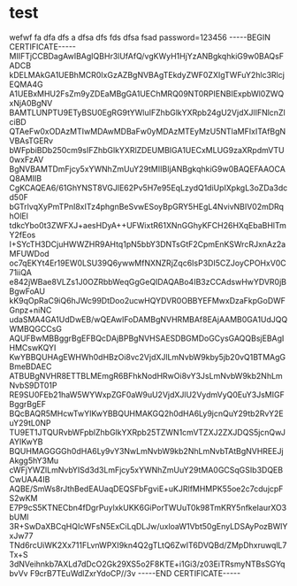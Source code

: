 # test
wefwf
fa
dfa
dfs
a
dfsa
dfs
fds
dfsa
fsad
password=123456
-----BEGIN CERTIFICATE-----
MIIFTjCCBDagAwIBAgIQBHr3lUfAfQ/vgKWyH1HjYzANBgkqhkiG9w0BAQsFADCB
kDELMAkGA1UEBhMCR0IxGzAZBgNVBAgTEkdyZWF0ZXIgTWFuY2hlc3RlcjEQMA4G
A1UEBxMHU2FsZm9yZDEaMBgGA1UEChMRQ09NT0RPIENBIExpbWl0ZWQxNjA0BgNV
BAMTLUNPTU9ETyBSU0EgRG9tYWluIFZhbGlkYXRpb24gU2VjdXJlIFNlcnZlciBD
QTAeFw0xODAzMTIwMDAwMDBaFw0yMDAzMTEyMzU5NTlaMFIxITAfBgNVBAsTGERv
bWFpbiBDb250cm9sIFZhbGlkYXRlZDEUMBIGA1UECxMLUG9zaXRpdmVTU0wxFzAV
BgNVBAMTDmFjcy5xYWNhZmUuY29tMIIBIjANBgkqhkiG9w0BAQEFAAOCAQ8AMIIB
CgKCAQEA6/61GhYNST8VGJlE62Pv5H7e95EqLzydQ1diUpIXpkgL3oZDa3dcd50F
bGTrlvqXyPmTPnI8xITz4phgnBeSvwESoyBpGRY5HEgL4NvivNBIV02mDRqhOlEl
tdkcYbo0t3ZWFXJ+aesHDyA++UFWixtR61XNnGGhyKFCH26HXqEbaBHlTmY2fEos
I+SYcTH3DCjuHWWZHR9AHtq1pN5bbY3DNTsGtF2CpmEnKSWrcRJxnAz2aMFUWDod
oc7qEKYt4Er19EW0LSU39Q6ywwMfNXNZRjZqc6IsP3DI5CZJoyCPOHxV0C71iiQA
e842jWBae8VLZs1J0OZRbbWeqGgGeQIDAQABo4IB3zCCAdswHwYDVR0jBBgwFoAU
kK9qOpRaC9iQ6hJWc99DtDoo2ucwHQYDVR0OBBYEFMwxDzaFkpGoDWFGnpz+niNC
udaSMA4GA1UdDwEB/wQEAwIFoDAMBgNVHRMBAf8EAjAAMB0GA1UdJQQWMBQGCCsG
AQUFBwMBBggrBgEFBQcDAjBPBgNVHSAESDBGMDoGCysGAQQBsjEBAgIHMCswKQYI
KwYBBQUHAgEWHWh0dHBzOi8vc2VjdXJlLmNvbW9kby5jb20vQ1BTMAgGBmeBDAEC
ATBUBgNVHR8ETTBLMEmgR6BFhkNodHRwOi8vY3JsLmNvbW9kb2NhLmNvbS9DT01P
RE9SU0FEb21haW5WYWxpZGF0aW9uU2VjdXJlU2VydmVyQ0EuY3JsMIGFBggrBgEF
BQcBAQR5MHcwTwYIKwYBBQUHMAKGQ2h0dHA6Ly9jcnQuY29tb2RvY2EuY29tL0NP
TU9ET1JTQURvbWFpblZhbGlkYXRpb25TZWN1cmVTZXJ2ZXJDQS5jcnQwJAYIKwYB
BQUHMAGGGGh0dHA6Ly9vY3NwLmNvbW9kb2NhLmNvbTAtBgNVHREEJjAkgg5hY3Mu
cWFjYWZlLmNvbYISd3d3LmFjcy5xYWNhZmUuY29tMA0GCSqGSIb3DQEBCwUAA4IB
AQBE/SmWs8rJthBedEAUaqDEQSFbFgviE+uKJRlfMHMPK55oe2c7cdujcpFS2wKM
E7P9cS5KTNECbn4fDgrPuylxkUKK6GiPorTWUuT0k98TmKRY5nfkeIaurXO3bUMl
3R+SwDaXBCqHQIcWFsN5ExCiLqDLJw/uxloaW1Vbt50gEnyLDSAyPozBWlYxJw77
TNd6rcUiWK2Xx711FLvnWPXI9kn4Q2gTLtQ6ZwIT6DVQBd/ZMpDhxruwqlL7Tx+S
3dNVeihnkb7AXLd7dDcO2Gk29XS5o2F8KTE+i1Gi3/z03EiTRsmyNTBsSGYqbvVv
F9crB7TEuWdlZxrYdoCP//3v
-----END CERTIFICATE-----
